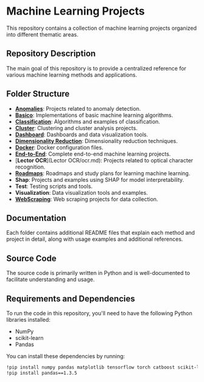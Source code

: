 # Machine Learning Projects

This repository contains a collection of machine learning projects organized into different thematic areas.

## Repository Description

The main goal of this repository is to provide a centralized reference for various machine learning methods and applications.

## Folder Structure

- [**Anomalies**](Anomalies/anomalies.md): Projects related to anomaly detection.
- [**Basico**](Basic/README.md): Implementations of basic machine learning algorithms.
- [**Classification**](Classification/README.md): Algorithms and examples of classification.
- [**Cluster**](cluster/cluster.md): Clustering and cluster analysis projects.
- [**Dashboard**](Dashboard/dash.md): Dashboards and data visualization tools.
- [**Dimensionality Reduction**](Dimensionality_Reduction/reduction.md): Dimensionality reduction techniques.
- [**Docker**](Docker/docker.md): Docker configuration files.
- [**End-to-End**](End-to-End/EndtoEnd.md): Complete end-to-end machine learning projects.
- [**Lector OCR**](Lector OCR/ocr.md): Projects related to optical character recognition.
- [**Roadmaps**](Roadmaps/README.md): Roadmaps and study plans for learning machine learning.
- **Shap**: Projects and examples using SHAP for model interpretability.
- **Test**: Testing scripts and tools.
- **Visualization**: Data visualization tools and examples.
- [**WebScraping**](WebScraping/WebScraping.md): Web scraping projects for data collection.

## Documentation

Each folder contains additional README files that explain each method and project in detail, along with usage examples and additional references.

## Source Code

The source code is primarily written in Python and is well-documented to facilitate understanding and usage.

## Requirements and Dependencies

To run the code in this repository, you'll need to have the following Python libraries installed:

- NumPy
- scikit-learn
- Pandas

You can install these dependencies by running:

```bash
!pip install numpy pandas matplotlib tensorflow torch catboost scikit-learn shap streamlit sweetviz
!pip install pandas==1.3.5
